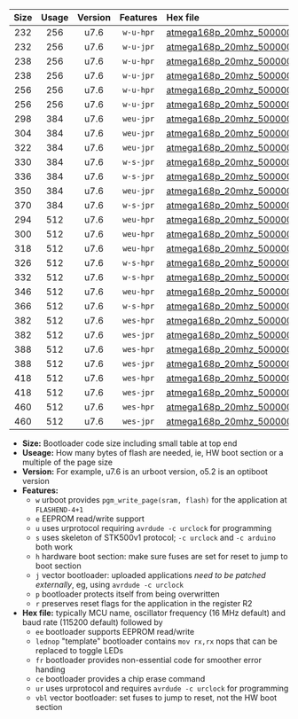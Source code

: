 |Size|Usage|Version|Features|Hex file|
|:-:|:-:|:-:|:-:|:--|
|232|256|u7.6|`w-u-hpr`|[atmega168p_20mhz_500000bps_ur.hex](https://raw.githubusercontent.com/stefanrueger/urboot/main//atmega168p_20mhz_500000bps_ur.hex)|
|232|256|u7.6|`w-u-jpr`|[atmega168p_20mhz_500000bps_ur_vbl.hex](https://raw.githubusercontent.com/stefanrueger/urboot/main//atmega168p_20mhz_500000bps_ur_vbl.hex)|
|238|256|u7.6|`w-u-hpr`|[atmega168p_20mhz_500000bps_lednop_ur.hex](https://raw.githubusercontent.com/stefanrueger/urboot/main//atmega168p_20mhz_500000bps_lednop_ur.hex)|
|238|256|u7.6|`w-u-jpr`|[atmega168p_20mhz_500000bps_lednop_ur_vbl.hex](https://raw.githubusercontent.com/stefanrueger/urboot/main//atmega168p_20mhz_500000bps_lednop_ur_vbl.hex)|
|256|256|u7.6|`w-u-hpr`|[atmega168p_20mhz_500000bps_lednop_fr_ur.hex](https://raw.githubusercontent.com/stefanrueger/urboot/main//atmega168p_20mhz_500000bps_lednop_fr_ur.hex)|
|256|256|u7.6|`w-u-jpr`|[atmega168p_20mhz_500000bps_lednop_fr_ur_vbl.hex](https://raw.githubusercontent.com/stefanrueger/urboot/main//atmega168p_20mhz_500000bps_lednop_fr_ur_vbl.hex)|
|298|384|u7.6|`weu-jpr`|[atmega168p_20mhz_500000bps_ee_ur_vbl.hex](https://raw.githubusercontent.com/stefanrueger/urboot/main//atmega168p_20mhz_500000bps_ee_ur_vbl.hex)|
|304|384|u7.6|`weu-jpr`|[atmega168p_20mhz_500000bps_ee_lednop_ur_vbl.hex](https://raw.githubusercontent.com/stefanrueger/urboot/main//atmega168p_20mhz_500000bps_ee_lednop_ur_vbl.hex)|
|322|384|u7.6|`weu-jpr`|[atmega168p_20mhz_500000bps_ee_lednop_fr_ur_vbl.hex](https://raw.githubusercontent.com/stefanrueger/urboot/main//atmega168p_20mhz_500000bps_ee_lednop_fr_ur_vbl.hex)|
|330|384|u7.6|`w-s-jpr`|[atmega168p_20mhz_500000bps_vbl.hex](https://raw.githubusercontent.com/stefanrueger/urboot/main//atmega168p_20mhz_500000bps_vbl.hex)|
|336|384|u7.6|`w-s-jpr`|[atmega168p_20mhz_500000bps_lednop_vbl.hex](https://raw.githubusercontent.com/stefanrueger/urboot/main//atmega168p_20mhz_500000bps_lednop_vbl.hex)|
|350|384|u7.6|`weu-jpr`|[atmega168p_20mhz_500000bps_ee_lednop_fr_ce_ur_vbl.hex](https://raw.githubusercontent.com/stefanrueger/urboot/main//atmega168p_20mhz_500000bps_ee_lednop_fr_ce_ur_vbl.hex)|
|370|384|u7.6|`w-s-jpr`|[atmega168p_20mhz_500000bps_lednop_fr_vbl.hex](https://raw.githubusercontent.com/stefanrueger/urboot/main//atmega168p_20mhz_500000bps_lednop_fr_vbl.hex)|
|294|512|u7.6|`weu-hpr`|[atmega168p_20mhz_500000bps_ee_ur.hex](https://raw.githubusercontent.com/stefanrueger/urboot/main//atmega168p_20mhz_500000bps_ee_ur.hex)|
|300|512|u7.6|`weu-hpr`|[atmega168p_20mhz_500000bps_ee_lednop_ur.hex](https://raw.githubusercontent.com/stefanrueger/urboot/main//atmega168p_20mhz_500000bps_ee_lednop_ur.hex)|
|318|512|u7.6|`weu-hpr`|[atmega168p_20mhz_500000bps_ee_lednop_fr_ur.hex](https://raw.githubusercontent.com/stefanrueger/urboot/main//atmega168p_20mhz_500000bps_ee_lednop_fr_ur.hex)|
|326|512|u7.6|`w-s-hpr`|[atmega168p_20mhz_500000bps.hex](https://raw.githubusercontent.com/stefanrueger/urboot/main//atmega168p_20mhz_500000bps.hex)|
|332|512|u7.6|`w-s-hpr`|[atmega168p_20mhz_500000bps_lednop.hex](https://raw.githubusercontent.com/stefanrueger/urboot/main//atmega168p_20mhz_500000bps_lednop.hex)|
|346|512|u7.6|`weu-hpr`|[atmega168p_20mhz_500000bps_ee_lednop_fr_ce_ur.hex](https://raw.githubusercontent.com/stefanrueger/urboot/main//atmega168p_20mhz_500000bps_ee_lednop_fr_ce_ur.hex)|
|366|512|u7.6|`w-s-hpr`|[atmega168p_20mhz_500000bps_lednop_fr.hex](https://raw.githubusercontent.com/stefanrueger/urboot/main//atmega168p_20mhz_500000bps_lednop_fr.hex)|
|382|512|u7.6|`wes-hpr`|[atmega168p_20mhz_500000bps_ee.hex](https://raw.githubusercontent.com/stefanrueger/urboot/main//atmega168p_20mhz_500000bps_ee.hex)|
|382|512|u7.6|`wes-jpr`|[atmega168p_20mhz_500000bps_ee_vbl.hex](https://raw.githubusercontent.com/stefanrueger/urboot/main//atmega168p_20mhz_500000bps_ee_vbl.hex)|
|388|512|u7.6|`wes-hpr`|[atmega168p_20mhz_500000bps_ee_lednop.hex](https://raw.githubusercontent.com/stefanrueger/urboot/main//atmega168p_20mhz_500000bps_ee_lednop.hex)|
|388|512|u7.6|`wes-jpr`|[atmega168p_20mhz_500000bps_ee_lednop_vbl.hex](https://raw.githubusercontent.com/stefanrueger/urboot/main//atmega168p_20mhz_500000bps_ee_lednop_vbl.hex)|
|418|512|u7.6|`wes-hpr`|[atmega168p_20mhz_500000bps_ee_lednop_fr.hex](https://raw.githubusercontent.com/stefanrueger/urboot/main//atmega168p_20mhz_500000bps_ee_lednop_fr.hex)|
|418|512|u7.6|`wes-jpr`|[atmega168p_20mhz_500000bps_ee_lednop_fr_vbl.hex](https://raw.githubusercontent.com/stefanrueger/urboot/main//atmega168p_20mhz_500000bps_ee_lednop_fr_vbl.hex)|
|460|512|u7.6|`wes-hpr`|[atmega168p_20mhz_500000bps_ee_lednop_fr_ce.hex](https://raw.githubusercontent.com/stefanrueger/urboot/main//atmega168p_20mhz_500000bps_ee_lednop_fr_ce.hex)|
|460|512|u7.6|`wes-jpr`|[atmega168p_20mhz_500000bps_ee_lednop_fr_ce_vbl.hex](https://raw.githubusercontent.com/stefanrueger/urboot/main//atmega168p_20mhz_500000bps_ee_lednop_fr_ce_vbl.hex)|

- **Size:** Bootloader code size including small table at top end
- **Useage:** How many bytes of flash are needed, ie, HW boot section or a multiple of the page size
- **Version:** For example, u7.6 is an urboot version, o5.2 is an optiboot version
- **Features:**
  + `w` urboot provides `pgm_write_page(sram, flash)` for the application at `FLASHEND-4+1`
  + `e` EEPROM read/write support
  + `u` uses urprotocol requiring `avrdude -c urclock` for programming
  + `s` uses skeleton of STK500v1 protocol; `-c urclock` and `-c arduino` both work
  + `h` hardware boot section: make sure fuses are set for reset to jump to boot section
  + `j` vector bootloader: uploaded applications *need to be patched externally*, eg, using `avrdude -c urclock`
  + `p` bootloader protects itself from being overwritten
  + `r` preserves reset flags for the application in the register R2
- **Hex file:** typically MCU name, oscillator frequency (16 MHz default) and baud rate (115200 default) followed by
  + `ee` bootloader supports EEPROM read/write
  + `lednop` "template" bootloader contains `mov rx,rx` nops that can be replaced to toggle LEDs
  + `fr` bootloader provides non-essential code for smoother error handing
  + `ce` bootloader provides a chip erase command
  + `ur` uses urprotocol and requires `avrdude -c urclock` for programming
  + `vbl` vector bootloader: set fuses to jump to reset, not the HW boot section

